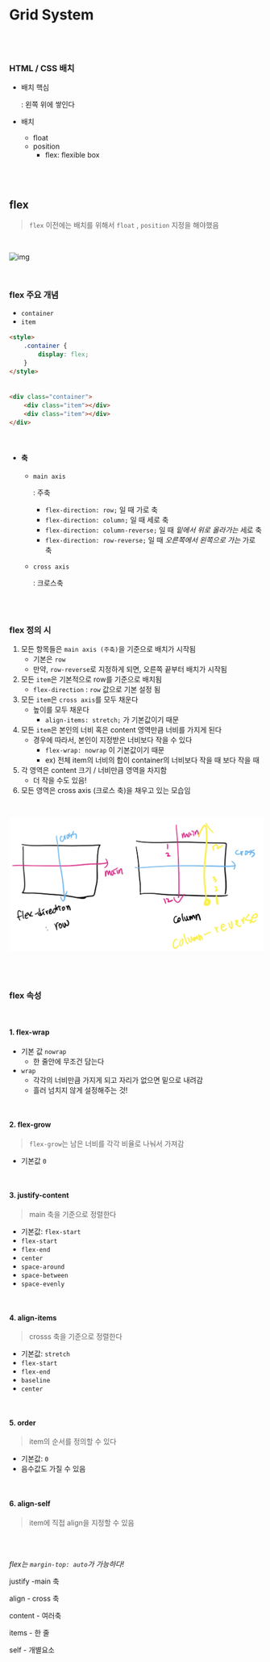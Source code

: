 # Grid System

<br>

<br>

### HTML / CSS 배치

- 배치 핵심 

  : 왼쪽 위에 쌓인다

- 배치
  - float
  - position
    - flex: flexible box

<br>

<br>

## flex

> `flex` 이전에는 배치를 위해서 `float` , `position` 지정을 해야했음

<br>

![img](https://www.w3.org/TR/css-flexbox-1/images/flex-direction-terms.svg)

<br>

### flex 주요 개념

- `container`
- `item`

```html
<style>
    .container {
        display: flex;
    }
</style>


<div class="container">
    <div class="item"></div>
    <div class="item"></div>
</div>
```

<br>

- #### 축

  - `main axis` 

    : 주축

    - `flex-direction: row;` 일 때 가로 축
    - `flex-direction: column;` 일 때 세로 축
    - `flex-direction: column-reverse;` 일 때 *밑에서 위로 올라가는* 세로 축
    - `flex-direction: row-reverse;` 일 때 *오른쪽에서 왼쪽으로 가는* 가로 축

  - `cross axis` 

    : 크로스축

<br>

<br>

### flex 정의 시

1. 모든 항목들은 `main axis (주축)`을 기준으로 배치가 시작됨
   - 기본은 `row`
   - 만약, `row-reverse`로 지정하게 되면, 오른쪽 끝부터 배치가 시작됨
2. 모든 `item`은 기본적으로 row를 기준으로 배치됨
   - `flex-direction` : `row` 값으로 기본 설정 됨
3. 모든 `item`은 `cross axis`를 모두 채운다 
   - 높이를 모두 채운다
     - `align-items: stretch;` 가 기본값이기 때문
4. 모든 `item`은 본인의 너비 혹은 content 영역만큼 너비를 가지게 된다
   - 경우에 따라서, 본인이 지정받은 너비보다 작을 수 있다
     - `flex-wrap: nowrap` 이 기본값이기 때문
     - ex) 전체 item의 너비의 합이 container의 너비보다 작을 때 보다 작을 때
5. 각 영역은 content 크기 / 너비만큼 영역을 차지함
   - 더 작을 수도 있음!
6. 모든 영역은 cross axis (크로스 축)을 채우고 있는 모습임

<br>

![image-20200323112512435](../../images/image-20200323112512435.png)

<br>

<br>

### flex 속성

<br>

#### 1. flex-wrap

- 기본 값 `nowrap`
  - 한 줄안에 무조건 담는다
- `wrap`
  - 각각의 너비만큼 가지게 되고 자리가 없으면 밑으로 내려감
  - 흘러 넘치지 않게 설정해주는 것!

<br>

#### 2. flex-grow

> `flex-grow`는 남은 너비를 각각 비율로 나눠서 가져감

- 기본값 `0`

<br>

#### 3. justify-content

> main 축을 기준으로 정렬한다

- 기본값: `flex-start`
- `flex-start`
- `flex-end`
- `center`
- `space-around`
- `space-between`
- `space-evenly`

<br>

#### 4. align-items

> crosss 축을 기준으로 정렬한다

- 기본값: `stretch`
- `flex-start`
- `flex-end`
- `baseline`
- `center`

<br>

#### 5. order

> item의 순서를 정의할 수 있다

- 기본값: `0`
- 음수값도 가질 수 있음

<br>

#### 6.  align-self

> item에 직접 align을 지정할 수 있음

<br>

<br>

*flex는 `margin-top: auto`가 가능하다!*



justify -main 축

align - cross 축

content - 여러축

items - 한 줄

self - 개별요소